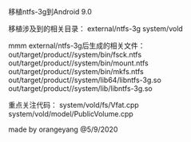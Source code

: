 移植ntfs-3g到Android 9.0

移植涉及到的相关目录：
external/ntfs-3g
system/vold

mmm external/ntfs-3g后生成的相关文件：
out/target/product/<project>/system/bin/fsck.ntfs
out/target/product/<project>/system/bin/mount.ntfs
out/target/product/<project>/system/bin/mkfs.ntfs
out/target/product/<project>/system/lib64/libntfs-3g.so
out/target/product/<project>/system/lib/libntfs-3g.so

重点关注代码：
system/vold/fs/Vfat.cpp
system/vold/model/PublicVolume.cpp

made by orangeyang @5/9/2020
